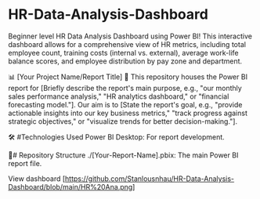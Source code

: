 # HR-Data-Analysis-Dashboard
Beginner level HR Data Analysis Dashboard using Power BI! This interactive dashboard allows for a comprehensive view of HR metrics, including total employee count, training costs (internal vs. external), average work-life balance scores, and employee distribution by pay zone and department.

📊 [Your Project Name/Report Title]
🚀 This repository houses the Power BI report for [Briefly describe the report's main purpose, e.g., "our monthly sales performance analysis," "HR analytics dashboard," or "financial forecasting model."]. Our aim is to [State the report's goal, e.g., "provide actionable insights into our key business metrics," "track progress against strategic objectives," or "visualize trends for better decision-making."].








🛠️ #Technologies Used
Power BI Desktop: For report development.


📂# Repository Structure
./[Your-Report-Name].pbix: The main Power BI report file.

View dashboard [https://github.com/Stanlousnhau/HR-Data-Analysis-Dashboard/blob/main/HR%20Ana.png]
